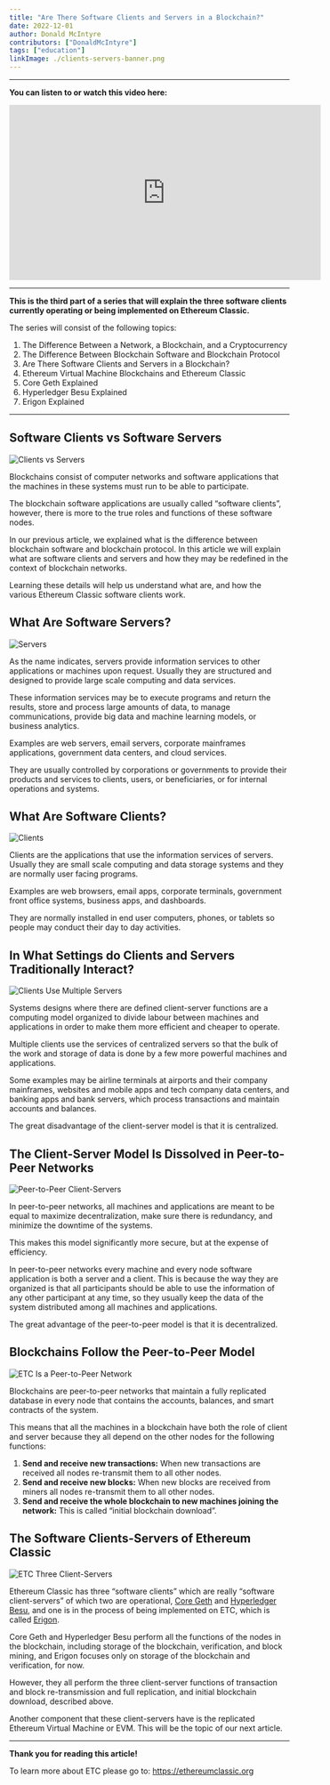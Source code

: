 ```yaml
---
title: "Are There Software Clients and Servers in a Blockchain?"
date: 2022-12-01
author: Donald McIntyre
contributors: ["DonaldMcIntyre"]
tags: ["education"]
linkImage: ./clients-servers-banner.png
---
```


---
**You can listen to or watch this video here:**

<iframe width="560" height="315" src="https://www.youtube.com/embed/L5B7IeJgbM8" title="YouTube video player" frameborder="0" allow="accelerometer; autoplay; clipboard-write; encrypted-media; gyroscope; picture-in-picture" allowfullscreen></iframe>

---

**This is the third part of a series that will explain the three software clients currently operating or being implemented on Ethereum Classic.** 

The series will consist of the following topics:

1. The Difference Between a Network, a Blockchain, and a Cryptocurrency 
2. The Difference Between Blockchain Software and Blockchain Protocol
3. Are There Software Clients and Servers in a Blockchain?
4. Ethereum Virtual Machine Blockchains and Ethereum Classic
5. Core Geth Explained
6. Hyperledger Besu Explained
7. Erigon Explained

---

## Software Clients vs Software Servers

![Clients vs Servers](./clients-servers-banner.png)

Blockchains consist of computer networks and software applications that the machines in these systems must run to be able to participate. 

The blockchain software applications are usually called “software clients”, however, there is more to the true roles and functions of these software nodes.

In our previous article, we explained what is the difference between blockchain software and blockchain protocol. In this article we will explain what are software clients and servers and how they may be redefined in the context of blockchain networks.

Learning these details will help us understand what are, and how the various Ethereum Classic software clients work.

## What Are Software Servers?

![Servers](./server.png)

As the name indicates, servers provide information services to other applications or machines upon request. Usually they are structured and designed to provide large scale computing and data services.

These information services may be to execute programs and return the results, store and process large amounts of data, to manage communications, provide big data and machine learning models, or business analytics.

Examples are web servers, email servers, corporate mainframes applications, government data centers, and cloud services.

They are usually controlled by corporations or governments to provide their products and services to clients, users, or beneficiaries, or for internal operations and systems.

## What Are Software Clients?

![Clients](./client.png)

Clients are the applications that use the information services of servers. Usually they are small scale computing and data storage systems and they are normally user facing programs.

Examples are web browsers, email apps, corporate terminals, government front office systems, business apps, and dashboards.

They are normally installed in end user computers, phones, or tablets so people may conduct their day to day activities.

## In What Settings do Clients and Servers Traditionally Interact?

![Clients Use Multiple Servers](./clients-use-multiple-servers.png)

Systems designs where there are defined client-server functions are a computing model organized to divide labour between machines and applications in order to make them more efficient and cheaper to operate.

Multiple clients use the services of centralized servers so that the bulk of the work and storage of data is done by a few more powerful machines and applications. 

Some examples may be airline terminals at airports and their company mainframes, websites and mobile apps and tech company data centers, and banking apps and bank servers, which process transactions and maintain accounts and balances.

The great disadvantage of the client-server model is that it is centralized.

## The Client-Server Model Is Dissolved in Peer-to-Peer Networks

![Peer-to-Peer Client-Servers](./p-to-p-client-servers.png)

In peer-to-peer networks, all machines and applications are meant to be equal to maximize decentralization, make sure there is redundancy, and minimize the downtime of the systems.

This makes this model significantly more secure, but at the expense of efficiency.

In peer-to-peer networks every machine and every node software application is both a server and a client. This is because the way they are organized is that all participants should be able to use the information of any other participant at any time, so they usually keep the data of the system distributed among all machines and applications.

The great advantage of the peer-to-peer model is that it is decentralized.

## Blockchains Follow the Peer-to-Peer Model

![ETC Is a Peer-to-Peer Network](./etc-client-servers.png)

Blockchains are peer-to-peer networks that maintain a fully replicated database in every node that contains the accounts, balances, and smart contracts of the system.

This means that all the machines in a blockchain have both the role of client and server because they all depend on the other nodes for the following functions:

1. **Send and receive new transactions:** When new transactions are received all nodes re-transmit them to all other nodes.
2. **Send and receive new blocks:** When new blocks are received from miners all nodes re-transmit them to all other nodes.
3. **Send and receive the whole blockchain to new machines joining the network:** This is called “initial blockchain download”.

## The Software Clients-Servers of Ethereum Classic

![ETC Three Client-Servers](./etc-3-client-servers.png)

Ethereum Classic has three “software clients” which are really “software client-servers” of which two are operational, [Core Geth](https://github.com/etclabscore/core-geth) and [Hyperledger Besu](https://github.com/hyperledger/besu/), and one is in the process of being implemented on ETC, which is called [Erigon](https://github.com/ledgerwatch/erigon).

Core Geth and Hyperledger Besu perform all the functions of the nodes in the blockchain, including storage of the blockchain, verification, and block mining, and Erigon focuses only on storage of the blockchain and verification, for now.

However, they all perform the three client-server functions of transaction and block re-transmission and full replication, and initial blockchain download, described above.

Another component that these client-servers have is the replicated Ethereum Virtual Machine or EVM. This will be the topic of our next article.

---

**Thank you for reading this article!**

To learn more about ETC please go to: https://ethereumclassic.org
